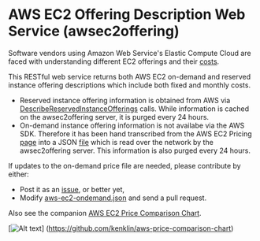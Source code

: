 AWS EC2 Offering Description Web Service (awsec2offering)
=========================================================
Software vendors using Amazon Web Service's Elastic Compute Cloud are faced with understanding different EC2 offerings and their [costs](http://aws.amazon.com/ec2/purchasing-options/reserved-instances/).

This RESTful web service returns both AWS EC2 on-demand and reserved instance offering descriptions which include both fixed and monthly costs.
- Reserved instance offering information is obtained from AWS via [DescribeReservedInstanceOfferings](http://docs.aws.amazon.com/AWSEC2/latest/APIReference/ApiReference-query-DescribeReservedInstancesOfferings.html) calls.  While information is cached on the awsec2offering server, it is purged every 24 hours.
- On-demand instance offering information is not availabe via the AWS SDK.  Therefore it has been hand transcribed from the AWS EC2 Pricing [page](http://aws.amazon.com/ec2/pricing/) into a JSON [file](https://github.com/kenklin/awsec2offering/blob/master/src/main/resources/aws-ec2-ondemand.json) which is read over the network by the awsec2offering server.  This information is also purged every 24 hours.  
 
If updates to the on-demand price file are needed, please contribute by either:
- Post it as an [issue](https://github.com/kenklin/awsec2offering/issues), or better yet,
- Modify  [aws-ec2-ondemand.json](https://github.com/kenklin/awsec2offering/blob/master/src/main/resources/aws-ec2-ondemand.json) and send a pull request.


Also see the companion [AWS EC2 Price Comparison Chart](https://github.com/kenklin/aws-price-comparison-chart).

[![Alt text](https://raw2.github.com/kenklin/aws-price-comparison-chart/master/aws-price-comparison-chart-small.png)]
(https://github.com/kenklin/aws-price-comparison-chart)
